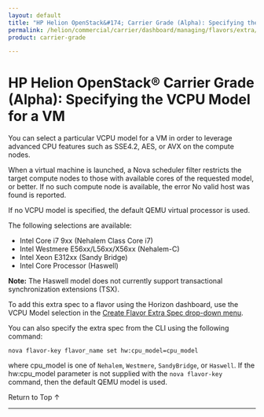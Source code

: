 ```yaml
---
layout: default
title: "HP Helion OpenStack&#174; Carrier Grade (Alpha): Specifying the VCPU Model for a VM"
permalink: /helion/commercial/carrier/dashboard/managing/flavors/extra/vcpu/
product: carrier-grade

---
```

<!--UNDER REVISION-->

<script>

function PageRefresh {
onLoad="window.refresh"
}

PageRefresh();

</script>

<!-- <p style="font-size: small;"> <a href="/helion/commercial/carrier/ga1/install/">&#9664; PREV</a> | <a href="/helion/commercial/carrier/ga1/install-overview/">&#9650; UP</a> | <a href="/helion/commercial/carrier/ga1/">NEXT &#9654;</a></p> -->

# HP Helion OpenStack&#174; Carrier Grade (Alpha): Specifying the VCPU Model for a VM

You can select a particular VCPU model for a VM in order to leverage advanced CPU features such as SSE4.2, AES, or AVX on the compute nodes.

When a virtual machine is launched, a Nova scheduler filter restricts the target compute nodes to those with available cores of the requested model, or better. If no such compute node is available, the error No valid host was found is reported.

If no VCPU model is specified, the default QEMU virtual processor is used.

The following selections are available:

* Intel Core i7 9xx (Nehalem Class Core i7)
* Intel Westmere E56xx/L56xx/X56xx (Nehalem-C)
* Intel Xeon E312xx (Sandy Bridge)
* Intel Core Processor (Haswell)

**Note:** The Haswell model does not currently support transactional synchronization extensions (TSX).

To add this extra spec to a flavor using the Horizon dashboard, use the VCPU Model selection in the [Create Flavor Extra Spec drop-down menu](/helion/commercial/carrier/dashboard/managing/flavors/extra/). 

You can also specify the extra spec from the CLI using the following command:

	nova flavor-key flavor_name set hw:cpu_model=cpu_model

where cpu_model is one of `Nehalem`, `Westmere`, `SandyBridge`, or `Haswell`.  If the hw:cpu_model parameter is not supplied with the `nova flavor-key` command, then the default QEMU model is used.

<a href="#top" style="padding:14px 0px 14px 0px; text-decoration: none;"> Return to Top &#8593; </a>


----
